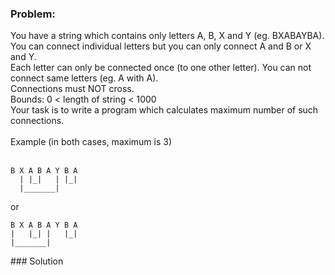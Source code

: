 ### Problem:
<p>You have a string which contains only letters A, B, X and Y (eg. BXABAYBA).
<br>
You can connect individual letters but you can only connect A and B or X and Y.
<br>
Each letter can only be connected once (to one other letter). You can not connect same letters (eg. A with A).
<br>
Connections must NOT cross.
<br>
Bounds: 0 &lt; length of string &lt; 1000
<br>
Your task is to write a program which calculates maximum number of such connections.
<br><br>
Example (in both cases, maximum is 3)<br><br></p>
<pre><code>B X A B A Y B A
  | |_|   | |_|
  |_______|</code></pre><p>or</p>
<pre><code>B X A B A Y B A
|   |_| |   |_|
|_______|</code></pre>
### Solution